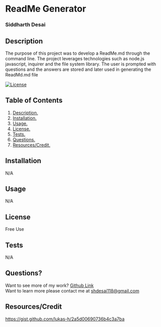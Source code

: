 # ReadMe Generator
### Siddharth Desai
## Description
The purpose of this project was to develop a ReadMe.md through the command line. The project leverages technologies such as node.js javascript, inquirer and the file system library. The user is prompted with questions and the answers are stored and later used in generating the ReadMd.md file
<br/>

[![License](https://img.shields.io/badge/License-BSD_2--Clause-orange.svg)](https://opensource.org/licenses/BSD-2-Clause)
## Table of Contents
1. [ Description. ](#description)
2. [ Installation. ](#installation)
3. [ Usage. ](#usage)
4. [ License. ](#license)
6. [ Tests. ](#tests)
7. [ Questions. ](#questions)
7. [ Resources/Credit. ](#resources/credit)
## Installation
N/A
## Usage
N/A
## License
Free Use
## Tests
  N/A
## Questions?
Want to see more of my work? [Github Link](https://github.com/https://github.com/SHD118/ReadMe-Generator)
<br/>
Want to learn more please contact me at shdesai118@gmail.com
## Resources/Credit
https://gist.github.com/lukas-h/2a5d00690736b4c3a7ba

